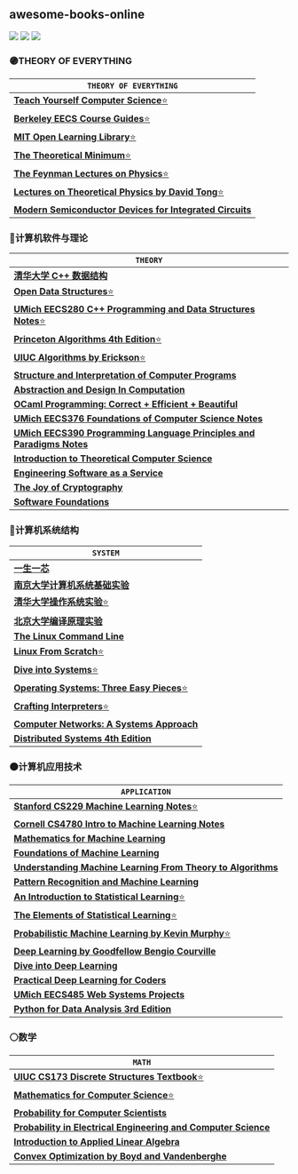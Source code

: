 ## awesome-books-online
[![](https://img.shields.io/github/license/seudonam/awesome-books-online?color=blueviolet)](https://github.com/seudonam/awesome-books-online/blob/main/LICENSE)
[![](https://img.shields.io/github/stars/seudonam/awesome-books-online)](https://github.com/seudonam/awesome-books-online)
[![](https://img.shields.io/github/last-commit/seudonam/awesome-books-online?color=red)](https://github.com/seudonam/awesome-books-online/commits/main)
### 🟣THEORY OF EVERYTHING
|`THEORY OF EVERYTHING`|
|-|
| [**Teach Yourself Computer Science**⭐](https://teachyourselfcs.com/) |
| [**Berkeley EECS Course Guides**⭐](https://hkn.eecs.berkeley.edu/courseguides) |
| [**MIT Open Learning Library**⭐](https://openlearning.mit.edu/courses-programs/open-learning-library) |
| [**The Theoretical Minimum**⭐](https://theoreticalminimum.com/) |
| [**The Feynman Lectures on Physics**⭐](https://www.feynmanlectures.caltech.edu/) |
| [**Lectures on Theoretical Physics by David Tong**⭐](https://www.damtp.cam.ac.uk/user/tong/teaching) |
| [**Modern Semiconductor Devices for Integrated Circuits**](https://www.chu.berkeley.edu/modern-semiconductor-devices-for-integrated-circuits-chenming-calvin-hu-2010/) |
### 🔴计算机软件与理论
|`THEORY`|
|-|
| [**清华大学 C++ 数据结构**](https://dsa.cs.tsinghua.edu.cn/~deng/ds/dsacpp/) |
| [**Open Data Structures**⭐](https://opendatastructures.org/) |
| [**UMich EECS280 C++ Programming and Data Structures Notes**⭐](https://eecs280staff.github.io/notes/) |
| [**Princeton Algorithms 4th Edition**⭐](https://algs4.cs.princeton.edu/home/) |
| [**UIUC Algorithms by Erickson**⭐](https://jeffe.cs.illinois.edu/teaching/algorithms/) |
| [**Structure and Interpretation of Computer Programs**](https://github.com/sarabander/sicp-pdf) |
| [**Abstraction and Design In Computation**](https://book.cs51.io/) |
| [**OCaml Programming: Correct + Efficient + Beautiful**](https://cs3110.github.io/textbook/cover) |
| [**UMich EECS376 Foundations of Computer Science Notes**](https://eecs376.github.io/notes/) |
| [**UMich EECS390 Programming Language Principles and Paradigms Notes**](https://eecs390.github.io/notes/) |
| [**Introduction to Theoretical Computer Science**](https://introtcs.org/) |
| [**Engineering Software as a Service**](https://saasbook.info/) |
| [**The Joy of Cryptography**](https://joyofcryptography.com/) |
| [**Software Foundations**](https://softwarefoundations.cis.upenn.edu/) |
### 🔵计算机系统结构
|`SYSTEM`|
|-|
| [**一生一芯**](https://ysyx.oscc.cc/) |
| [**南京大学计算机系统基础实验**](https://nju-projectn.github.io/ics-pa-gitbook/) |
| [**清华大学操作系统实验**⭐](https://github.com/LearningOS) |
| [**北京大学编译原理实验**](https://pku-minic.github.io/online-doc/) |
| [**The Linux Command Line**](https://linuxcommand.org/) |
| [**Linux From Scratch**⭐](https://www.linuxfromscratch.org/) |
| [**Dive into Systems**⭐](https://diveintosystems.org/book/) |
| [**Operating Systems: Three Easy Pieces**⭐](https://pages.cs.wisc.edu/~remzi/OSTEP/) |
| [**Crafting Interpreters**⭐](https://craftinginterpreters.com/) |
| [**Computer Networks: A Systems Approach**](https://book.systemsapproach.org/) |
| [**Distributed Systems 4th Edition**](https://www.distributed-systems.net/) |
### 🟤计算机应用技术
|`APPLICATION`|
|-|
| [**Stanford CS229 Machine Learning Notes**⭐](https://cs229.stanford.edu/) |
| [**Cornell CS4780 Intro to Machine Learning Notes**](https://www.cs.cornell.edu/courses/cs4780/) |
| [**Mathematics for Machine Learning**](https://mml-book.github.io/) |
| [**Foundations of Machine Learning**](https://cs.nyu.edu/~mohri/mlbook/) |
| [**Understanding Machine Learning From Theory to Algorithms**](https://www.cs.huji.ac.il/~shais/UnderstandingMachineLearning/) |
| [**Pattern Recognition and Machine Learning**](https://www.microsoft.com/en-us/research/people/cmbishop/prml-book/) |
| [**An Introduction to Statistical Learning**⭐](https://www.statlearning.com/) |
| [**The Elements of Statistical Learning**⭐](https://hastie.su.domains/ElemStatLearn/) |
| [**Probabilistic Machine Learning by Kevin Murphy**⭐](https://probml.github.io/pml-book/) |
| [**Deep Learning by Goodfellow Bengio Courville**](https://www.deeplearningbook.org/) |
| [**Dive into Deep Learning**](https://d2l.ai/) |
| [**Practical Deep Learning for Coders**](https://course.fast.ai/) |
| [**UMich EECS485 Web Systems Projects**](https://eecs485.org/syllabus) |
| [**Python for Data Analysis 3rd Edition**](https://wesmckinney.com/book/) |
### ⚪数学
|`MATH`|
|-|
| [**UIUC CS173 Discrete Structures Textbook**⭐](https://mfleck.cs.illinois.edu/building-blocks) |
| [**Mathematics for Computer Science**⭐](https://courses.csail.mit.edu/6.042/spring18/) |
| [**Probability for Computer Scientists**](https://chrispiech.github.io/probabilityForComputerScientists/en/) |
| [**Probability in Electrical Engineering and Computer Science**](https://www.springer.com/us/book/9783030499945) |
| [**Introduction to Applied Linear Algebra**](https://web.stanford.edu/~boyd/vmls/) |
| [**Convex Optimization by Boyd and Vandenberghe**](https://web.stanford.edu/~boyd/cvxbook/) |
